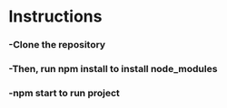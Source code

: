 # Instructions

### -Clone the repository
### -Then, run npm install to install node_modules
### -npm start to run project
